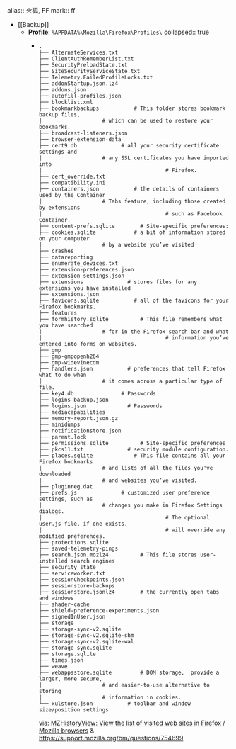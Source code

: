 alias:: 火狐, FF
mark:: ff

- [[Backup]]
  - **Profile**: `%APPDATA%\Mozilla\Firefox\Profiles\`
    collapsed:: true
    - ```shell
      .
      ├── AlternateServices.txt
      ├── ClientAuthRememberList.txt
      ├── SecurityPreloadState.txt
      ├── SiteSecurityServiceState.txt
      ├── Telemetry.FailedProfileLocks.txt
      ├── addonStartup.json.lz4
      ├── addons.json
      ├── autofill-profiles.json
      ├── blocklist.xml
      ├── bookmarkbackups           # This folder stores bookmark backup files, 
      |                   # which can be used to restore your bookmarks.
      ├── broadcast-listeners.json
      ├── browser-extension-data
      ├── cert9.db              # all your security certificate settings and 
      |                   # any SSL certificates you have imported into 
      |                                       # Firefox.
      ├── cert_override.txt
      ├── compatibility.ini
      ├── containers.json           # the details of containers used by the Container 
      |                   # Tabs feature, including those created by extensions
      |                                       # such as Facebook Container.
      ├── content-prefs.sqlite        # Site-specific preferences:
      ├── cookies.sqlite            # a bit of information stored on your computer 
      |                   # by a website you’ve visited
      ├── crashes
      ├── datareporting
      ├── enumerate_devices.txt
      ├── extension-preferences.json
      ├── extension-settings.json
      ├── extensions              # stores files for any extensions you have installed
      ├── extensions.json
      ├── favicons.sqlite           # all of the favicons for your Firefox bookmarks.
      ├── features
      ├── formhistory.sqlite          # This file remembers what you have searched 
      |                   # for in the Firefox search bar and what 
      |                                       # information you’ve entered into forms on websites.
      ├── gmp
      ├── gmp-gmpopenh264
      ├── gmp-widevinecdm
      ├── handlers.json           # preferences that tell Firefox what to do when
      |                   # it comes across a particular type of file.
      ├── key4.db               # Passwords
      ├── logins-backup.json
      ├── logins.json             # Passwords
      ├── mediacapabilities
      ├── memory-report.json.gz
      ├── minidumps
      ├── notificationstore.json
      ├── parent.lock
      ├── permissions.sqlite          # Site-specific preferences
      ├── pkcs11.txt              # security module configuration.
      ├── places.sqlite             # This file contains all your Firefox bookmarks 
      |                   # and lists of all the files you've downloaded 
      |                   # and websites you’ve visited.
      ├── pluginreg.dat
      ├── prefs.js              # customized user preference settings, such as
      |                   # changes you make in Firefox Settings dialogs.
      |                                       # The optional user.js file, if one exists, 
      |                                       # will override any modified preferences.
      ├── protections.sqlite
      ├── saved-telemetry-pings
      ├── search.json.mozlz4          # This file stores user-installed search engines
      ├── security_state
      ├── serviceworker.txt
      ├── sessionCheckpoints.json
      ├── sessionstore-backups
      ├── sessionstore.jsonlz4        # the currently open tabs and windows
      ├── shader-cache
      ├── shield-preference-experiments.json
      ├── signedInUser.json
      ├── storage
      ├── storage-sync-v2.sqlite
      ├── storage-sync-v2.sqlite-shm
      ├── storage-sync-v2.sqlite-wal
      ├── storage-sync.sqlite
      ├── storage.sqlite
      ├── times.json
      ├── weave
      ├── webappsstore.sqlite         # DOM storage,  provide a larger, more secure, 
      |                   # and easier-to-use alternative to storing 
      |                   # information in cookies.
      └── xulstore.json           # toolbar and window size/position settings
      ```
      via: [MZHistoryView: View the list of visited web sites in Firefox / Mozilla browsers](http://www.nirsoft.net/utils/mozilla_history_view.html) & https://support.mozilla.org/bm/questions/754699